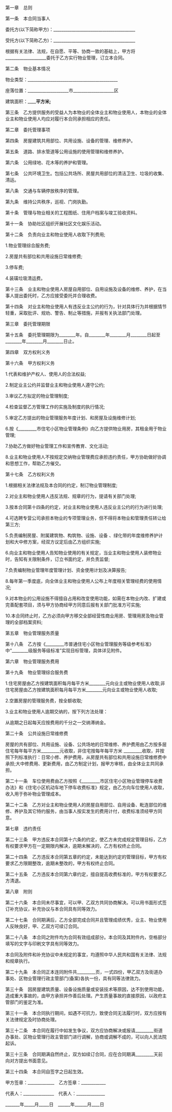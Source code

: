 
 


第一章　总则


第一条　本合同当事人


委托方(以下简称甲方)：________________________________________


受托方(以下简称乙方)：________________________________________


根据有关法律、法规，在自愿、平等、协商一致的基础上，甲方将____________________委托于乙方实行物业管理，订立本合同。


第二条　物业基本情况


物业类型：____________________________________________


座落位置：____________________市____________________区


建筑面积：____________________平方米;________________


第三条　乙方提供服务的受益人为本物业的全体业主和物业使用人，本物业的全体业主和物业使用人均应对履行本合同承担相应的责任。


第二章　委托管理事项


第四条　房屋建筑共用部位、共用设施、设备的管理、维修养护。


第五条　道路、排水管道等公用设施的使用管理和维修养护。


第六条　公用绿地、花木等的养护和管理。


第七条　公共环境卫生。包括公共场所、房屋共用部位的清洁卫生、垃圾的收集、清运。


第八条　交通与车辆停放秩序的管理。


第九条　维持公共秩序，巡视、门岗执勤。


第十条　管理与物业相关的工程图纸、住用户档案与竣工验收资料。


第十一条　协助社区组织开展社区文化娱乐活动。


第十二条　负责向业主和物业使用人收取下列费用;


1.物业管理综合服务费;


2.房屋共有部位和共用设施日常维修费;


3.停车费;


4.装璜垃圾清运费。


第十三条　业主和物业使用人房屋自用部位、自用设施及设备的维修、养护，在当事人提出委托时，乙方应接受委托并合理收费。


第十四条　对业主和物业使用人有违反业主公约的行为，针对具体行为并根据情节轻重，采取批评、规劝、警告、制止等措施，并报有关执法部门处理。


第三章　委托管理期限


第十五条　委托管理期限为________年。自________年________月________日起至________年________月________日止。


第四章　双方权利义务


第十六条　甲方权利义务


1.代表和维护产权人、使用人的合法权益;


2.制定业主公约并监督业主和物业使用人遵守公约;


3.审议乙方拟定的物业管理制度;


4.检查监督乙方管理工作的实施及制度的执行情况;


5.审定乙方提出的物业管理服务年度计划、和房屋及设施维修计划;


6.按《_________市住宅小区物业管理条例》向乙方提供物业用房，其租金用于物业管理;


7.协助乙方做好物业管理工作和宣传教育、文化活动;


8.业主和物业使用人不按规定交纳物业管理费应承担违约责任，甲方协助做好协调和思想工作，帮助乙方催交。


第十七条　乙方权利义务


1.根据相关法律法规及本合同的约定，制订物业管理制度;


2.对业主和物业使用人违反法规、规章的行为，提请有关部门处理;


3.按本合同第十四条的约定，对业主和物业使用人违反业主公约的行为进行处理;


4.可选聘专营公司承担本物业的专项管理业务，但不得将本物业和管理责任转让给第三方;


5.负责编制房屋、附属建筑物、构筑物、设施、设备 、绿化带的年度维修养护计划和大中修方案，经双方议定后由乙方组织实施;


6.向业主和物业使用人告知物业使用的有关规定，当业主和物业使用人装修物业时，告知有关限制条件，订立书面约定，并负责监督;


7.负责编制物业管理年度管理计划、资金使用计划及决算报告;


8.每年第一季度底，向全体业主和物业使用人公布上年度相关管理经费的使用情况;


9.对本物业的公用设施不得擅自占用和改变使用功能，如需在本物业内改、扩建或完善配套项目，须与甲方协商经甲方同意后报有关部门批准方可实施;


10.本合同终止时，乙方必须向甲方移交全部经营性商业用房、管理用房及物业管理的全部档案资料;


第五章　物业管理服务质量


第十八条　乙方按《_________市普通住宅小区物业管理服务等级参考标准》中“________级服务等级标准”实现目标管理，具体详见附件。


第六章　物业管理服务费用


第十九条　物业管理综合服务费


1.住宅房屋由乙方按建筑面积每月每平方米________元向业主或物业使用人收取;非住宅房屋由乙方按建筑面积每月每平方米________元向业主或物业使用人收取;


2.空置房屋的管理服务费，按全额收取;


3.业主和物业使用人逾期交纳的，按下列方法处理：


从逾期之日起每天应按费用的千分之一交纳滞纳金。


第二十条　公共设施日常维修费


房屋的共有部位、共用设施、设备、公共场地的日常维修、养护费用由乙方按多层住宅每年每平方米_________元收取，非住宅按每年每平方米 _________收取，并按照下列标准执行：日常小修、养护费用，从房屋共有部位和共用设施日常维修费中承担;大中修费用、更新费用，由乙方制定计划，报甲方审核，由全体业主共同承担。


第二十一条　车位使用费由乙方按照《_________市区住宅小区物业管理停车收费办法》和《住宅小区机动车地下停车收费标准》规定，由乙方向车位使用人收取，收入用于弥补物业管理成本。


第二十二条　乙方对业主和物业使用人的房屋自用部位、自用设备、毗连部位的维修、养护及其它特约服务，由当事人按实发生的费用计付，收费标准须经甲方同意。


第七章　违约责任


第二十三条　甲方违反本合同第十六条的约定，使乙方未完成规定管理目标，乙方有权要求甲方在一定期限内解决，逾期未解决的，乙方有权终止合同。


第二十四条　乙方违反本合同第五章的约定，未能达到约定的管理目标，甲方有权要求乙方限期整改，逾期未整改的，甲方有权终止合同。


第二十五条　乙方违反本合同第六章约定，擅自提高收费标准的，甲方有权要求乙方清退。


第八章　附则


第二十六条　本合同未尽事宜，可以甲、乙双方共同协商解决。可以用书面形式签订补充协议，补充协议与本合同具有同等效力。


第二十七条　合同期满后，乙方全部完成合同并且管理成绩优秀，业主、物业使用人反映良好，甲、乙双方可续订合同。


第二十八条　本合同之附件均为合同有效组成部分。本合同及其附件内，空格部分填写的文字与印刷文字具有同等效力。


本合同及附件和补充协议中未规定的事宜，均遵照中华人民共和国有关法律、法规和规章执行。


第二十九条　本合同正本连同附件共_________页，一式四份，甲乙双方及街道办事处、区物业管理行政主管部门(备案)各执一份，具有同等法律效力。


第三十条　因房屋建筑质量、设备设施质量或安装技术等原因，达不到使用功能，造成重大事故的，由甲方承担并作善后处理。产生质量事故的直接原因，以政府主管部门的鉴定为准。


第三十一条　本合同执行期间，如遇不可抗力，致使合同无法履行时，双方应按有关法律规定及时协商处理。


第三十二条　本合同在履行中如发生争议，双方应协商解决或报请_________街道办事处、区物业管理行政主管部门进行调解，协商或调解不成的，可以向人民法院起诉。


第三十三条　合同期满自然终止，双方如续订合同，应在合同期满_________天前向对方提出书面意见。


第三十四条　本合同自签字之日起生效。


甲方签章：_____________　乙方签章：____________


代表人：_______________　代表人：______________


_______年_____月_____日　______年______月____日
 


 

 
 
 
 
 
  


  
 

  


  


  
 
 
 
 

